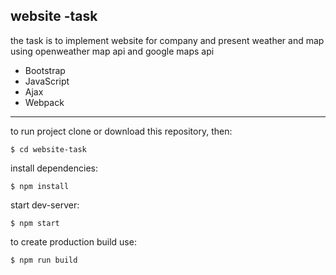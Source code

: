 ## website -task

the task is to implement website for company and present weather and map using openweather map api and google maps api

- Bootstrap
- JavaScript
- Ajax
- Webpack


---
to run project clone or download this repository, then:
```
$ cd website-task
```
install dependencies:
```
$ npm install
```
start dev-server:
```
$ npm start
```
to create production build use:
```
$ npm run build
```